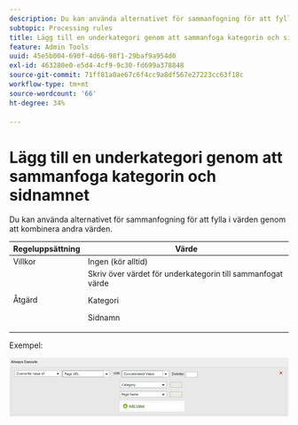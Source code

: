 ```yaml
---
description: Du kan använda alternativet för sammanfogning för att fylla i värden genom att kombinera andra värden.
subtopic: Processing rules
title: Lägg till en underkategori genom att sammanfoga kategorin och sidnamnet
feature: Admin Tools
uuid: 45e5b004-690f-4d66-98f1-29baf9a954d0
exl-id: 463280e0-e5d4-4cf9-9c30-fd699a378848
source-git-commit: 71ff81a0ae67c6f4cc9a8df567e27223cc63f18c
workflow-type: tm+mt
source-wordcount: '66'
ht-degree: 34%

---
```


# Lägg till en underkategori genom att sammanfoga kategorin och sidnamnet

Du kan använda alternativet för sammanfogning för att fylla i värden genom att kombinera andra värden.

<table id="table_FF761C2011CD456B9A466C054A54FC30"> 
 <thead> 
  <tr> 
   <th colname="col1" class="entry"> Regeluppsättning </th> 
   <th colname="col2" class="entry"> Värde </th> 
  </tr> 
 </thead>
 <tbody> 
  <tr> 
   <td colname="col1"> Villkor </td> 
   <td colname="col2"> Ingen (kör alltid) </td> 
  </tr> 
  <tr> 
   <td colname="col1"> Åtgärd </td> 
   <td colname="col2">Skriv över värdet för underkategorin till sammanfogat värde <p>Kategori </p> <p>Sidnamn </p> </td> 
  </tr> 
 </tbody> 
</table>

Exempel:

![](assets/add-subcategory-using-concat.png)
